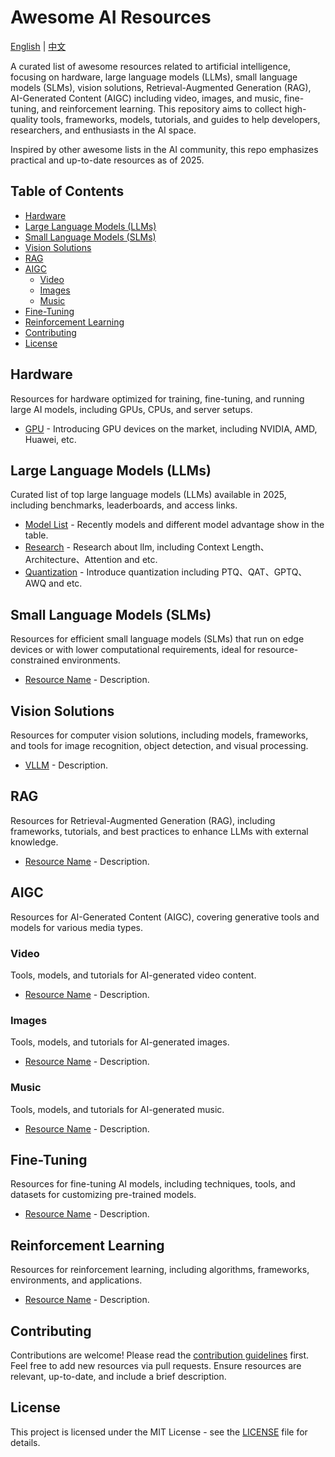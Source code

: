 # Awesome AI Resources

[English](README.md) | [中文](README.zh.md)

A curated list of awesome resources related to artificial intelligence, focusing on hardware, large language models (LLMs), small language models (SLMs), vision solutions, Retrieval-Augmented Generation (RAG), AI-Generated Content (AIGC) including video, images, and music, fine-tuning, and reinforcement learning. This repository aims to collect high-quality tools, frameworks, models, tutorials, and guides to help developers, researchers, and enthusiasts in the AI space.

Inspired by other awesome lists in the AI community, this repo emphasizes practical and up-to-date resources as of 2025.

## Table of Contents

- [Hardware](#large-model-hardware)
- [Large Language Models (LLMs)](#large-models-llms)
- [Small Language Models (SLMs)](#small-models-slms)
- [Vision Solutions](#vision-solutions)
- [RAG](#rag)
- [AIGC](#aigc)
  - [Video](#video)
  - [Images](#images)
  - [Music](#music)
- [Fine-Tuning](#fine-tuning)
- [Reinforcement Learning](#reinforcement-learning)
- [Contributing](#contributing)
- [License](#license)

## Hardware

Resources for hardware optimized for training, fine-tuning, and running large AI models, including GPUs, CPUs, and server setups.

- [GPU](zh/hardware/gpu.md) - Introducing GPU devices on the market, including NVIDIA, AMD, Huawei, etc.

## Large Language Models (LLMs)

Curated list of top large language models (LLMs) available in 2025, including benchmarks, leaderboards, and access links.

- [Model List](zh/llm/models.md) - Recently models and different model advantage show in the table.
- [Research](zh/llm/research.md) - Research about llm, including Context Length、Architecture、Attention and etc.
- [Quantization](zh/llm/quantization.md) - Introduce quantization including PTQ、QAT、GPTQ、AWQ and etc.

## Small Language Models (SLMs)

Resources for efficient small language models (SLMs) that run on edge devices or with lower computational requirements, ideal for resource-constrained environments.

- [Resource Name](link) - Description.

## Vision Solutions

Resources for computer vision solutions, including models, frameworks, and tools for image recognition, object detection, and visual processing.

- [VLLM](link) - Description.

## RAG

Resources for Retrieval-Augmented Generation (RAG), including frameworks, tutorials, and best practices to enhance LLMs with external knowledge.

- [Resource Name](link) - Description.

## AIGC

Resources for AI-Generated Content (AIGC), covering generative tools and models for various media types.

### Video

Tools, models, and tutorials for AI-generated video content.

- [Resource Name](link) - Description.

### Images

Tools, models, and tutorials for AI-generated images.

- [Resource Name](link) - Description.

### Music

Tools, models, and tutorials for AI-generated music.

- [Resource Name](link) - Description.

## Fine-Tuning

Resources for fine-tuning AI models, including techniques, tools, and datasets for customizing pre-trained models.

- [Resource Name](link) - Description.

## Reinforcement Learning

Resources for reinforcement learning, including algorithms, frameworks, environments, and applications.

- [Resource Name](link) - Description.

## Contributing

Contributions are welcome! Please read the [contribution guidelines](CONTRIBUTING.md) first. Feel free to add new resources via pull requests. Ensure resources are relevant, up-to-date, and include a brief description.

## License

This project is licensed under the MIT License - see the [LICENSE](LICENSE) file for details.

